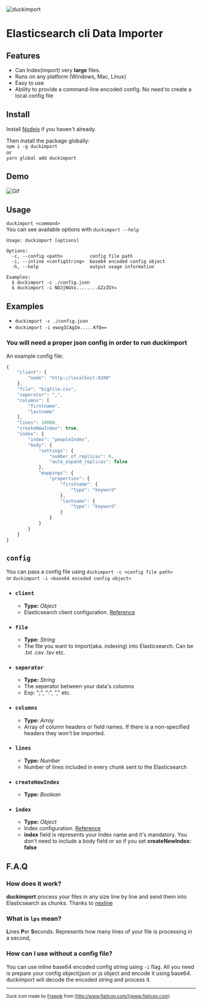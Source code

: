 ![duckimport](https://raw.githubusercontent.com/ofarukcaki/duckimport/master/assets/logo-text.png?token=AFZ3AYHQOYIIK3NASHVVVEK5TXQSY)

# Elasticsearch cli Data Importer 
## Features
- Can Index(import) very **large** files.
- Runs on any platform (Windows, Mac, Linux)
- Easy to use
- Ability to provide a command-line encoded config. No need to create a local config file

## Install
Install [Nodejs](https://nodejs.org) if you haven't already.    

Then install the package globally:  
 `npm i -g duckimport`  
or  
`yarn global add duckimport`      

## Demo
![Gif](https://raw.githubusercontent.com/ofarukcaki/duckimport/master/assets/demo.gif)

## Usage

`duckimport <command>`  
You can see available options with `duckimport --help`  
```
Usage: duckimport [options]

Options:
  -c, --config <path>          config file path
  -i, --inline <configString>  base64 encoded config object
  -h, --help                   output usage information

Examples:
  $ duckimport -c ./config.json
  $ duckimport -i NDJjNGVx........GZzZGY=
```     

## Examples
- `duckimport -c ./config.json`   
- `duckimport -i ewogICAgIm.....KfQ==`

### You will need a proper json config in order to run **duckimport**    
An example config file:
```javascript
{
    "client": {
        "node": "http://localhost:9200"
    },
    "file": "bigFile.csv",
    "seperator": ",",
    "columns": [
        "firstname",
        "lastname"
    ],
    "lines": 10000,
    "createNewIndex": true,
    "index": {
        "index": "peopleIndex",
        "body": {
            "settings": {
                "number_of_replicas": 0,
                "auto_expand_replicas": false
            },
            "mappings": {
                "properties": {
                    "firstname": {
                        "type": "keyword"
                    },
                    "lastname": {
                        "type": "keyword"
                    }
                }
            }
        }
    }
}
```


## `config`

 You can pass a config file using `duckimport -c <config file path>`    
 or
 `duckimport -i <base64 encoded config object>`
- ### `client`
    - **Type:** *Object*
    - Elasticsearch client configuration. [Reference](https://www.elastic.co/guide/en/elasticsearch/client/javascript-api/current/client-configuration.html)
- ### `file`
    - **Type:** *String*
    - The file you want to import(aka. indexing) into Elasticsearch. Can be .txt .csv .tsv etc.
- ### `seperator`
    - **Type:** *String*
    - The seperator between your data's columns
    - Exp: ";",  ":",  "," etc.
- ### `columns`
    - **Type:** *Array*
    - Array of column headers or field names. If there is a non-specified headers they won't be imported.
- ### `lines`
    - **Type:** *Number*
    - Number of lines included in every chunk sent to the Elasticsearch
- ### `createNewIndex`
    - **Type:** *Boolean*
- ### `index`
    - **Type:** *Object*
    - Index configuration. [Reference](https://www.elastic.co/guide/en/elasticsearch/client/javascript-api/current/api-reference.html#_indices_create)
    - **index** field is represents your Index name and it's mandatory. You don't need to include a body field or so if you set **createNewIndex: false**      


## F.A.Q
### How does it work?
**duckimport** process your files in any size line by line and send them into Elasticsearch as chunks. Thanks to [nexline](https://github.com/sharpart555/nexline)
### What is `lps` mean?
**L**ines **P**er **S**econds. Represents how many lines of your file is processing in a second,
### How can I use without a config file?
You can use inline base64 encoded config string using `-i` flag. All you need is prepare your config object(json or js object and encode it using base64. duckimport will decode the encoded string and process it.


---  
<sup>Duck icon made by [Freepik](https://www.freepik.com/home) from [http://www.flaticon.com/](www.flaticon.com)</sup>
